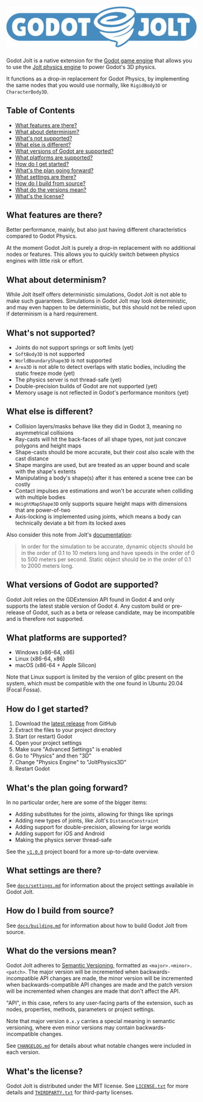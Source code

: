 # ![Godot Jolt][log]

Godot Jolt is a native extension for the [Godot game engine][god] that allows you to use the [Jolt
physics engine][jlt] to power Godot's 3D physics.

It functions as a drop-in replacement for Godot Physics, by implementing the same nodes that you
would use normally, like `RigidBody3D` or `CharacterBody3D`.

## Table of Contents

- [What features are there?](#what-features-are-there)
- [What about determinism?](#what-about-determinism)
- [What's not supported?](#whats-not-supported)
- [What else is different?](#what-else-is-different)
- [What versions of Godot are supported?](#what-versions-of-godot-are-supported)
- [What platforms are supported?](#what-platforms-are-supported)
- [How do I get started?](#how-do-i-get-started)
- [What's the plan going forward?](#whats-the-plan-going-forward)
- [What settings are there?](#what-settings-are-there)
- [How do I build from source?](#how-do-i-build-from-source)
- [What do the versions mean?](#what-do-the-versions-mean)
- [What's the license?](#whats-the-license)

## What features are there?

Better performance, mainly, but also just having different characteristics compared to Godot
Physics.

At the moment Godot Jolt is purely a drop-in replacement with no additional nodes or features. This
allows you to quickly switch between physics engines with little risk or effort.

## What about determinism?

While Jolt itself offers deterministic simulations, Godot Jolt is not able to make such guarantees.
Simulations in Godot Jolt may look deterministic, and may even happen to be deterministic, but this
should not be relied upon if determinism is a hard requirement.

## What's not supported?

- Joints do not support springs or soft limits (yet)
- `SoftBody3D` is not supported
- `WorldBoundaryShape3D` is not supported
- `Area3D` is not able to detect overlaps with static bodies, including the static freeze mode (yet)
- The physics server is not thread-safe (yet)
- Double-precision builds of Godot are not supported (yet)
- Memory usage is not reflected in Godot's performance monitors (yet)

## What else is different?

- Collision layers/masks behave like they did in Godot 3, meaning no asymmetrical collisions
- Ray-casts will hit the back-faces of all shape types, not just concave polygons and height maps
- Shape-casts should be more accurate, but their cost also scale with the cast distance
- Shape margins are used, but are treated as an upper bound and scale with the shape's extents
- Manipulating a body's shape(s) after it has entered a scene tree can be costly
- Contact impulses are estimations and won't be accurate when colliding with multiple bodies
- `HeightMapShape3D` only supports square height maps with dimensions that are power-of-two
- Axis-locking is implemented using joints, which means a body can technically deviate a bit from
  its locked axes

Also consider this note from Jolt's [documentation][jdc]:

> In order for the simulation to be accurate, dynamic objects should be in the order of 0.1 to 10
> meters long and have speeds in the order of 0 to 500 meters per second. Static object should be in
> the order of 0.1 to 2000 meters long.

## What versions of Godot are supported?

Godot Jolt relies on the GDExtension API found in Godot 4 and only supports the latest stable
version of Godot 4. Any custom build or pre-release of Godot, such as a beta or release candidate,
may be incompatible and is therefore not supported.

## What platforms are supported?

- Windows (x86-64, x86)
- Linux (x86-64, x86)
- macOS (x86-64 + Apple Silicon)

Note that Linux support is limited by the version of glibc present on the system, which must be
compatible with the one found in Ubuntu 20.04 (Focal Fossa).

## How do I get started?

1. Download the [latest release][rls] from GitHub
2. Extract the files to your project directory
3. Start (or restart) Godot
4. Open your project settings
5. Make sure "Advanced Settings" is enabled
6. Go to "Physics" and then "3D"
7. Change "Physics Engine" to "JoltPhysics3D"
8. Restart Godot

## What's the plan going forward?

In no particular order, here are some of the bigger items:

- Adding substitutes for the joints, allowing for things like springs
- Adding new types of joints, like Jolt's `DistanceConstraint`
- Adding support for double-precision, allowing for large worlds
- Adding support for iOS and Android
- Making the physics server thread-safe

See the [`v1.0.0`][prj] project board for a more up-to-date overview.

## What settings are there?

See [`docs/settings.md`][set] for information about the project settings available in Godot Jolt.

## How do I build from source?

See [`docs/building.md`][bld] for information about how to build Godot Jolt from source.

## What do the versions mean?

Godot Jolt adheres to [Semantic Versioning][smv], formatted as `<major>.<minor>.<patch>`. The major
version will be incremented when backwards-incompatible API changes are made, the minor version will
be incremented when backwards-compatible API changes are made and the patch version will be
incremented when changes are made that don't affect the API.

"API", in this case, refers to any user-facing parts of the extension, such as nodes, properties,
methods, parameters or project settings.

Note that major version `0.x.y` carries a special meaning in semantic versioning, where even minor
versions may contain backwards-incompatible changes.

See [`CHANGELOG.md`][chl] for details about what notable changes were included in each version.

## What's the license?

Godot Jolt is distributed under the MIT license. See [`LICENSE.txt`][lic] for more details and
[`THIRDPARTY.txt`][trd] for third-party licenses.

[log]: docs/logo.svg
[god]: https://godotengine.org/
[jlt]: https://github.com/jrouwe/JoltPhysics
[jdc]: https://jrouwe.github.io/JoltPhysics/
[rls]: https://github.com/godot-jolt/godot-jolt/releases/latest
[prj]: https://github.com/orgs/godot-jolt/projects/1
[set]: docs/settings.md
[bld]: docs/building.md
[smv]: https://semver.org/spec/v2.0.0.html
[chl]: CHANGELOG.md
[lic]: LICENSE.txt
[trd]: THIRDPARTY.txt
